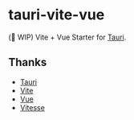 # tauri-vite-vue

(🧪 WIP) Vite + Vue Starter for [Tauri](https://tauri.app/).

## Thanks

- [Tauri](https://github.com/tauri-apps/tauri)
- [Vite](https://github.com/vitejs/vite)
- [Vue](https://github.com/vuejs/core)
- [Vitesse](https://github.com/antfu/vitesse)
